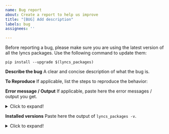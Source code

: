 ```yaml
---
name: Bug report
about: Create a report to help us improve
title: "[BUG] Add description"
labels: bug
assignees: ''

---
```


Before reporting a bug, please make sure you are using the latest version
of all the lyncs packages. Use the following command to update them:

```
pip install --upgrade $(lyncs_packages)
```

**Describe the bug**
A clear and concise description of what the bug is.

**To Reproduce**
If applicable, list the steps to reproduce the behavior:

**Error message / Output**
If applicable, paste here the error messages / output you get.

<details>
  <summary>Click to expand!</summary>
  
  ```
  # PASTE HERE
  ```
</details>

**Installed versions**
Paste here the output of `lyncs_packages -v`.

<details>
  <summary>Click to expand!</summary>
  
  ```
  # PASTE HERE
  ```
</details>
